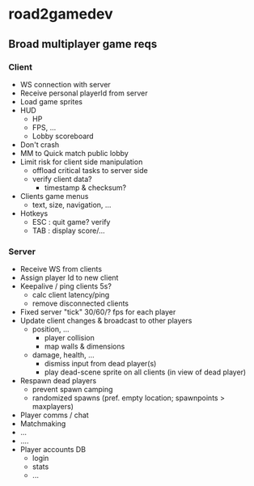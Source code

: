 # road2gamedev

## Broad multiplayer game reqs

### Client
* WS connection with server
* Receive personal playerId from server
* Load game sprites
* HUD
    * HP
    * FPS, ...
    * Lobby scoreboard
* Don't crash
* MM to Quick match public lobby
* Limit risk for client side manipulation
  * offload critical tasks to server side
  * verify client data?
      * timestamp & checksum?
* Clients game menus
     * text, size, navigation, ...
* Hotkeys
   * ESC : quit game? verify
   * TAB : display score/...
     



### Server
* Receive WS from clients
* Assign player Id to new client
* Keepalive / ping clients 5s?
  * calc client latency/ping
  * remove disconnected clients
* Fixed server "tick" 30/60/? fps for each player
* Update client changes & broadcast to other players
  * position, ...
      * player collision
      * map walls & dimensions
  * damage, health, ...
       * dismiss input from dead player(s)
       * play dead-scene sprite on all clients (in view of dead player)
* Respawn dead players
   * prevent spawn camping
   * randomized spawns (pref. empty location;  spawnpoints > maxplayers)
* Player comms / chat
* Matchmaking
* ...
* ....
* Player accounts DB
    * login
    * stats
    * ...
